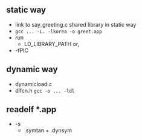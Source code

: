 ## static way

* link to say_greeting.c shared library in static way
* `gcc ... -L. -lkorea -o greet.app`
* run
    - LD_LIBRARY_PATH or,
* -fPIC

## dynamic way

* dynamicload.c
* dlfcn.h `gcc -o ... -ldl`

## readelf *.app

* -s
    - .symtan + .dynsym

